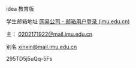 idea 教育版

学生邮箱地址
[网易公司 - 邮箱用户登录 (imu.edu.cn)](http://mail.imu.edu.cn/)

主：
0202171922@mail.imu.edu.cn

别名
xinxin@mail.imu.edu.cn

295TD5j5uQq-5Fs